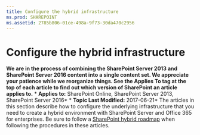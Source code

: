 ```yaml
---
title: Configure the hybrid infrastructure
ms.prod: SHAREPOINT
ms.assetid: 2785b806-01ce-498a-9f73-30da470c2956
---
```



# Configure the hybrid infrastructure
 **We are in the process of combining the SharePoint Server 2013 and SharePoint Server 2016 content into a single content set. We appreciate your patience while we reorganize things. See the Applies To tag at the top of each article to find out which version of SharePoint an article applies to.** * **Applies to:** SharePoint Online, SharePoint Server 2013, SharePoint Server 2016*  * **Topic Last Modified:** 2017-06-21* The articles in this section describe how to configure the underlying infrastructure that you need to create a hybrid environment with SharePoint Server and Office 365 for enterprises. Be sure to follow a  [SharePoint hybrid roadmap](html/sharepoint-server-2016-hybrid-configuration-roadmaps.md) when following the procedures in these articles.
